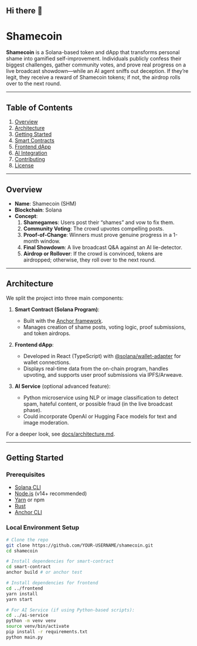 ## Hi there 👋

# Shamecoin

**Shamecoin** is a Solana-based token and dApp that transforms personal shame into gamified self-improvement. Individuals publicly confess their biggest challenges, gather community votes, and prove real progress on a live broadcast showdown—while an AI agent sniffs out deception. If they’re legit, they receive a reward of Shamecoin tokens; if not, the airdrop rolls over to the next round.

---

## Table of Contents

1. [Overview](#overview)
2. [Architecture](#architecture)
3. [Getting Started](#getting-started)
4. [Smart Contracts](#smart-contracts)
5. [Frontend dApp](#frontend-dapp)
6. [AI Integration](#ai-integration)
7. [Contributing](#contributing)
8. [License](#license)

---

## Overview

- **Name**: Shamecoin (SHM)
- **Blockchain**: Solana
- **Concept**:
  1. **Shamegames**: Users post their “shames” and vow to fix them.
  2. **Community Voting**: The crowd upvotes compelling posts.
  3. **Proof-of-Change**: Winners must prove genuine progress in a 1-month window.
  4. **Final Showdown**: A live broadcast Q&A against an AI lie-detector.
  5. **Airdrop or Rollover**: If the crowd is convinced, tokens are airdropped; otherwise, they roll over to the next round.

---

## Architecture

We split the project into three main components:

1. **Smart Contract (Solana Program)**:
   - Built with the [Anchor framework](https://github.com/coral-xyz/anchor).
   - Manages creation of shame posts, voting logic, proof submissions, and token airdrops.

2. **Frontend dApp**:
   - Developed in React (TypeScript) with [@solana/wallet-adapter](https://github.com/solana-labs/wallet-adapter) for wallet connections.
   - Displays real-time data from the on-chain program, handles upvoting, and supports user proof submissions via IPFS/Arweave.

3. **AI Service** (optional advanced feature):
   - Python microservice using NLP or image classification to detect spam, hateful content, or possible fraud (in the live broadcast phase).
   - Could incorporate OpenAI or Hugging Face models for text and image moderation.

For a deeper look, see [docs/architecture.md](./docs/architecture.md).

---

## Getting Started

### Prerequisites

- [Solana CLI](https://docs.solana.com/cli/install-solana-cli-tools)
- [Node.js](https://nodejs.org/en/) (v14+ recommended)
- [Yarn](https://classic.yarnpkg.com/en/docs/install) or npm
- [Rust](https://www.rust-lang.org/tools/install)
- [Anchor CLI](https://project-serum.github.io/anchor/getting-started/installation.html)

### Local Environment Setup

```bash
# Clone the repo
git clone https://github.com/YOUR-USERNAME/shamecoin.git
cd shamecoin

# Install dependencies for smart-contract
cd smart-contract
anchor build # or anchor test

# Install dependencies for frontend
cd ../frontend
yarn install
yarn start

# For AI Service (if using Python-based scripts):
cd ../ai-service
python -m venv venv
source venv/bin/activate
pip install -r requirements.txt
python main.py

